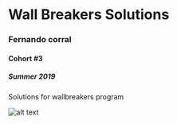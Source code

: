 # __Wall Breakers Solutions__
### Fernando corral</h3>
#### Cohort #3</h4>
##### Summer 2019</h5>
Solutions for wallbreakers program

![alt text](https://i.pinimg.com/originals/e4/26/70/e426702edf874b181aced1e2fa5c6cde.gif "https://i.pinimg.com/originals/e4/26/70/e426702edf874b181aced1e2fa5c6cde.gif")
